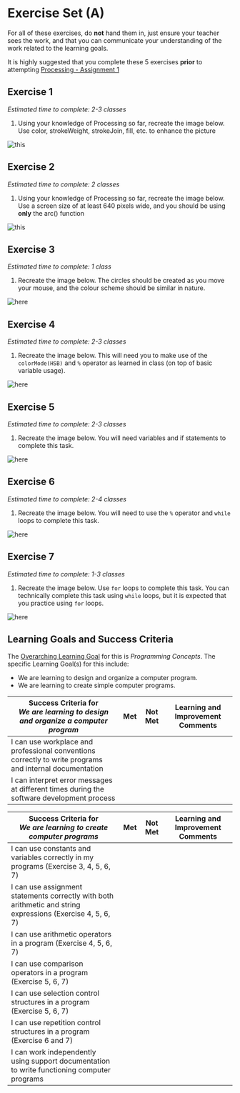 # Exercise Set (A)

For all of these exercises, do **not** hand them in, just ensure your teacher sees the work, and that you can communicate your understanding of the work related to the learning goals.

It is highly suggested that you complete these 5 exercises **prior** to attempting [Processing - Assignment 1](Processing-Assignment-1)

## Exercise 1
_Estimated time to complete: 2-3 classes_

1. Using your knowledge of Processing so far, recreate the image below. Use color, strokeWeight, strokeJoin, fill, etc. to enhance the picture

![this](http://mrseidel.com/images/Processing/3U/Exercise1_3U.png)

## Exercise 2
_Estimated time to complete: 2 classes_

1. Using your knowledge of Processing so far, recreate the image below. Use a screen size of at least 640 pixels wide, and you should be using **only** the arc() function

![this](http://mrseidel.com/images/Processing/3U/Exercise2_3U.png)

## Exercise 3
_Estimated time to complete: 1 class_

1. Recreate the image below.  The circles should be created as you move your mouse, and the colour scheme should be similar in nature.

![here](http://mrseidel.com/images/Processing/3U/Exercise3_3U.gif)

## Exercise 4
_Estimated time to complete: 2-3 classes_

1. Recreate the image below. This will need you to make use of the ```colorMode(HSB)``` and ```%``` operator as learned in class (on top of basic variable usage).

![here](http://mrseidel.com/images/Processing/3U/Exercise4_3U.gif)  

## Exercise 5
_Estimated time to complete: 2-3 classes_

1. Recreate the image below. You will need variables and if statements to complete this task.

![here](http://mrseidel.com/images/Processing/3U/Exercise5_3U.gif)

## Exercise 6
_Estimated time to complete: 2-4 classes_

1. Recreate the image below. You will need to use the ```%``` operator and ```while``` loops to complete this task.

![here](http://mrseidel.com/images/Processing/3U/Exercise6_3U.gif)

## Exercise 7
_Estimated time to complete: 1-3 classes_

1. Recreate the image below. Use ```for``` loops to complete this task.  You can technically complete this task using ```while``` loops, but it is expected that you practice using ```for``` loops.

![here](http://mrseidel.com/images/Processing/3U/Exercise7_3U.png)


## Learning Goals and Success Criteria

The [Overarching Learning Goal](./images/ICS3U.jpg) for this is _Programming Concepts_.
The specific Learning Goal(s) for this include:
  * We are learning to design and organize a computer program.
  * We are learning to create simple computer programs.

| Success Criteria for <br/> _We are learning to design and organize a computer program_ | Met | Not Met | Learning and Improvement Comments |
| ----------- | --- | ------ | ------- |
| I can use workplace and professional conventions correctly to write programs and internal documentation | | | |
| I can interpret error messages at different times during the software development process | | | |

| Success Criteria for <br/> _We are learning to create computer programs_ | Met | Not Met | Learning and Improvement Comments |
| ----------- | --- | ------ | ------- |
| I can use constants and variables correctly in my programs (Exercise 3, 4, 5, 6, 7) | | | |
| I can use assignment statements correctly with both arithmetic and string expressions (Exercise 4, 5, 6, 7) | | | |
| I can use arithmetic operators in a program (Exercise 4, 5, 6, 7) | | | |
| I can use comparison operators in a program (Exercise 5, 6, 7) | | | |
| I can use selection control structures in a program (Exercise 5, 6, 7) | | | |
| I can use repetition control structures in a program (Exercise 6 and 7) | | | |
| I can work independently using support documentation to write functioning computer programs | | | |
